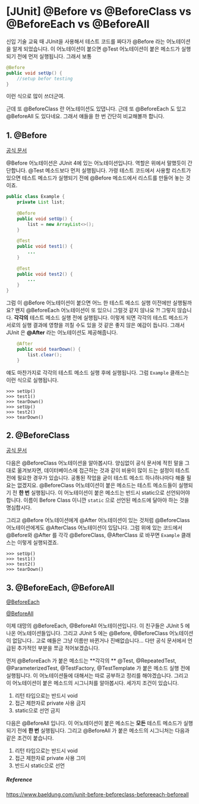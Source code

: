 # [JUnit] @Before vs @BeforeClass vs @BeforeEach vs @BeforeAll

신입 기술 교육 때 JUnit을 사용해서 테스트 코드를 짜다가 @Before 라는 어노테이션을 알게 되었습니다. 이 어노테이션이 붙으면 @Test 어노테이션이 붙은 메소드가 실행되기 전에 먼저 실행됩니다. 그래서 보통 

```java
@Before
public void setUp() {
	//setup befor testing
}
```

이런 식으로 많이 쓰더군여. 

근데 또 @BeforeClass 란 어노테이션도 있댑니다. 근데 또 @BeforeEach 도 있고 @BeforeAll 도 있다네요. 그래서 얘들을 한 번 간단히 비교해볼까 합니다.



## 1. @Before

[공식 문서](https://junit.org/junit4/javadoc/latest/index.html)

@Before 어노테이션은 JUnit 4에 있는 어노테이션입니다. 역할은 위에서 말했듯이 간단합니다. @Test 메소드보다 먼저 실행됩니다. 가령 테스트 코드에서 사용할 리스트가 있으면 테스트 메소드가 실행되기 전에 @Before 메소드에서 리스트를 만들어 놓는 것이죠.

```java
public class Example {
	private List list;
	
	@Before
	public void setUp() {
		list = new ArrayList<>();
	}
	
	@Test
	public void test1() {
		...
	}
	
	@Test
	public void test2() {
		...
	}
}
```

그럼 이 @Before 어노테이션이 붙으면 어느 한 테스트 메소드 실행 이전에만 실행될까요? 왠지 @BeforeEach 어노테이션이 또 있으니 그럴것 같지 않나요 ?! 그렇지 않습니다. **각각의** 테스트 메소드 실행 전에 실행됩니다. 이렇게 되면 각각의 테스트 메소드가 서로의 실행 결과에 영향을 끼칠 수도 있을 것 같은 좋지 않은 예감이 듭니다. 그래서 JUnit 은 **@After** 라는 어노테이션도 제공해줍니다. 

```java
	@After
	public void tearDown() {
		list.clear();
	}
```

얘도 마찬가지로 각각의 테스트 메소드 실행 후에 실행됩니다. 그럼 `Example` 클래스는 이런 식으로 실행됩니다.

```shell
>>> setUp()
>>> test1()
>>> tearDown()
>>> setUp()
>>> test2()
>>> tearDown()
```



## 2. @BeforeClass

[공식 문서](https://junit.org/junit4/javadoc/latest/org/junit/BeforeClass.html)

다음은 @BeforeClass 어노테이션을 알아봅시다. 양심없이 공식 문서에 적힌 말을 그대로 옮겨보자면, 데이터베이스에 접근하는 것과 같이 비용이 많이 드는 설정이 테스트 전에 필요한 경우가 있습니다. 공통된 작업을 굳이 테스트 메소드 하나하나마다 해줄 필요는 없겠지요. @BeforeClass 어노테이션이 붙은 메소드는 테스트 메소드들이 실행되기 전 **한 번** 실행됩니다. 이 어노테이션이 붙은 메소드는 반드시 static으로 선언되어야 합니다. 이름이 Before Class 이니깐 `static` 으로 선언된 메소드에 달아야 하는 것을 명심합시다.

그리고 @Before 어노테이션에게 @After 어노테이션이 있는 것처럼 @BeforeClass 어노테이션에게도  @AfterClass 어노테이션이 있답니다. 그럼 위에 있는 코드에서 @Before와 @After 를 각각 @BeforeClass, @AfterClass 로 바꾸면 `Example` 클래스는 이렇게 실행되겠죠.

```shell
>>> setUp()
>>> test1()
>>> test2()
>>> tearDown()
```



## 3. @BeforeEach, @BeforeAll

[@BeforeEach](https://junit.org/junit5/docs/current/api/org.junit.jupiter.api/org/junit/jupiter/api/BeforeEach.html)

[@BeforeAll](https://junit.org/junit5/docs/current/api/org.junit.jupiter.api/org/junit/jupiter/api/BeforeAll.html)

이제 대망의 @BeforeEach, @BeforeAll 어노테이션입니다. 이 친구들은 JUnit 5 에 나온 어노테이션들입니다. 그리고 JUnit 5 에는 @Before, @BeforeClass 어노테이션이 없답니다.. 고로 얘들은 그냥 이름만 바뀐거나 진배없습니다... 다만 공식 문서에서 언급된 추가적인 부분을 쪼금 적어보겠습니다.

먼저 @BeforeEach 가 붙은 메소드는 **각각의 ** @Test, @RepeatedTest, @ParameterizedTest, @TestFactory, @TestTemplate 가 붙은 메소드 실행 전에 실행됩니다. 이 어노테이션들에 대해서는 따로 공부하고 정리를 해야겠습니다. 그리고 이 어노테이션이 붙은 메소드의 시그니처를 알아봅시다. 세가지 조건이 있습니다. 

1. 리턴 타입으로는 반드시 void
2. 접근 제한자로 private 사용 금지
3. static으로 선언 금지

다음은 @BeforeAll 입니다. 이 어노테이션이 붙은 메소드는 **모든** 테스트 메소드가 실행되기 전에 **한 번** 실행됩니다. 그리고 @BeforeAll 가 붙은 메소드의 시그니처는 다음과 같은 조건이 붙습니다.

1. 리턴 타입으로는 반드시 void
2. 접근 제한자로 private 사용 그미
3. 반드시 static으로 선언









##### Reference

https://www.baeldung.com/junit-before-beforeclass-beforeeach-beforeall


